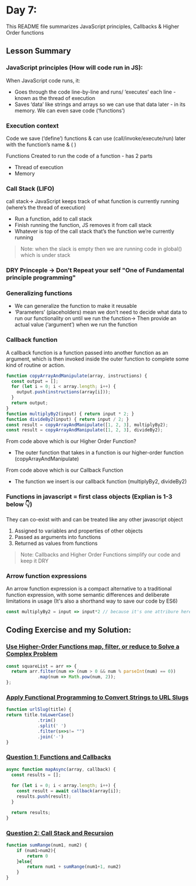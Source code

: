 # Day 7:

This README file summarizes JavaScript principles, Callbacks & Higher Order functions 

## Lesson Summary

### JavaScript principles (How will code run in JS):
When JavaScript code runs, it:
- Goes through the code line-by-line and runs/ ’executes’ each line - known as the thread of execution
- Saves ‘data’ like strings and arrays so we can use that data later - in its memory. We can even save code (‘functions’)

### Execution context
Code we save (‘define’) functions & can use (call/invoke/execute/run) later with the function’s name & ( )

Functions Created to run the code of a function - has 2 parts
- Thread of execution
- Memory

###  Call Stack (LIFO)
call stack-> JavaScript keeps track of what function is currently running (where’s the thread of execution)
- Run a function, add to call stack
- Finish running the function, JS removes it from call stack
- Whatever is top of the call stack that’s the function we’re currently running

> Note: when the slack is empty then we are running code in global() which is under stack

### DRY Princeple -> Don't Repeat your self "One of Fundamental principle programming"

### Generalizing functions
- We can generalize the function to make it reusable
- ‘Parameters’ (placeholders) mean we don’t need to decide what data to run our functionality on until we run the function-> Then provide an actual value (‘argument’) when we run the function

### Callback function
A callback function is a function passed into another function as an argument, which is then invoked inside the outer function to complete some kind of routine or action.

```javascript 
function copyArrayAndManipulate(array, instructions) {
  const output = [];
  for (let i = 0; i < array.length; i++) {
    output.push(instructions(array[i]));
  }
  return output;
}
function multiplyBy2(input) { return input * 2; }
function divideBy2(input) { return input / 2; }
const result = copyArrayAndManipulate([1, 2, 3], multiplyBy2);
const result = copyArrayAndManipulate([1, 2, 3], divideBy2);
```

From code above which is our Higher Order Function?
- The outer function that takes in a function is our higher-order function (copyArrayAndManipulate)

From code above which is our Callback Function
- The function we insert is our callback function (multiplyBy2, divideBy2)

### Functions in javascript = first class objects (Explian is 1-3 below 👇)
They can co-exist with and can be treated like any other javascript object
1. Assigned to variables and properties of other objects
2. Passed as arguments into functions
3. Returned as values from functions

> Note: Callbacks and Higher Order Functions simplify our code and keep it DRY

### Arrow function expressions
An arrow function expression is a compact alternative to a traditional function expression, with some semantic differences and deliberate limitations in usage (It's also a shorthand way to save our code by ES6)
```javascript 
const multiplyBy2 = input => input*2 // because it's one attribure here and one row for the code
```


## Coding Exercise and my Solution:

### [Use Higher-Order Functions map, filter, or reduce to Solve a Complex Problem](https://www.freecodecamp.org/learn/javascript-algorithms-and-data-structures/functional-programming/use-higher-order-functions-map-filter-or-reduce-to-solve-a-complex-problem)
```javascript
const squareList = arr => {
  return arr.filter(num => (num > 0 && num % parseInt(num) == 0))
            .map(num => Math.pow(num, 2));
};
```

### [Apply Functional Programming to Convert Strings to URL Slugs](https://www.freecodecamp.org/learn/javascript-algorithms-and-data-structures/functional-programming/apply-functional-programming-to-convert-strings-to-url-slugs)
```javascript
function urlSlug(title) {
return title.toLowerCase()
            .trim()
            .split(' ')
            .filter(s=>s!= "")
            .join('-')
}
```

### [Question 1: Functions and Callbacks](https://github.com/orjwan-alrajaby/gsg-QA-Nablus-training-2023/blob/main/learning-sprint-1/week2%20-%20javaScript-the-hard-parts-v2/day%201/tasks.md)
``` javascript
async function mapAsync(array, callback) {
  const results = [];
  
  for (let i = 0; i < array.length; i++) {
    const result = await callback(array[i]);
    results.push(result);
  }

  return results;
}
```

### [Question 2: Call Stack and Recursion](https://github.com/orjwan-alrajaby/gsg-QA-Nablus-training-2023/blob/main/learning-sprint-1/week2%20-%20javaScript-the-hard-parts-v2/day%201/tasks.md)
``` javascript
function sumRange(num1, num2) {
    if (num1>num2){
        return 0
    }else{
        return num1 + sumRange(num1+1, num2)
    }
}
```
